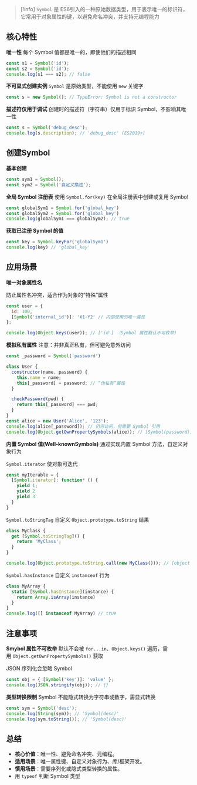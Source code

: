 > [!info]
> `Symbol` 是 ES6引入的一种原始数据类型，用于表示唯一的标识符，它常用于对象属性的键，以避免命名冲突，并支持元编程能力

## 核心特性

**唯一性**
每个 Symbol 值都是唯一的，即使他们的描述相同
```js
const s1 = Symbol('id');
const s2 = Symbol('id');
console.log(s1 === s2); // false
```

**不可显式创建实例**
`Symbol` 是原始类型，不能使用 `new` 关键字

```js
const s = new Symbol(); // TypeError: Symbol is not a constructor
```

**描述符仅用于调试**
创建时的描述符（字符串）仅用于标识 Symbol，不影响其唯一性
```js
const s = Symbol('debug_desc');
console.log(s.description); // 'debug_desc' (ES2019+)
```

## 创建Symbol

**基本创建**
```js
const sym1 = Symbol();
const sym2 = Symbol('自定义描述');
```

**全局 Symbol 注册表**
使用 `Symbol.for(key)` 在全局注册表中创建或复用 Symbol
```js
const globalSym1 = Symbol.for('global_key')
const globalSym2 = Symbol.for('global_key')
console.log(globalSym1 === globalSym2); // true
```

**获取已注册 Symbol 的值**
```js
const key = Symbol.keyFor('globalSym1')
console.log(key) // 'global_key'
```

## 应用场景

**唯一对象属性名**

防止属性名冲突，适合作为对象的“特殊”属性
```js
const user = {
  id: 100,
  [Symbol('internal_id')]: 'X1-Y2' // 内部使用的唯一属性
};

console.log(Object.keys(user)); // ['id'] （Symbol 属性默认不可枚举）
```

**模拟私有属性**
注意：并非真正私有，但可避免意外访问

```js
const _password = Symbol('password')

class User {
  constructor(name, password) {
    this.name = name;
    this[_password] = password; // “伪私有”属性
  }

  checkPassword(pwd) {
    return this[_password] === pwd;
  }
}
const alice = new User('Alice', '123');
console.log(alice[_password]); // 仍可访问，但需要 Symbol 引用
console.log(Object.getOwnPropertySymbols(alice)); // [Symbol(password)]
```


**内置 Symbol 值(Well-knownSymbols)**
通过实现内置 Symbol 方法，自定义对象行为

`Symbol.iterator`
使对象可迭代
```js
const myIterable = {
  [Symbol.iterator]: function* () {
    yield 1;
    yield 2
    yield 3
  }
}
```

`Symbol.toStringTag`
自定义 `Object.prototype.toString` 结果
```js
class MyClass {
  get [Symbol.toStringTag]() {
    return 'MyClass';
  }
}

console.log(Object.prototype.toString.call(new MyClass())); // [object MyClass]
```

`Symbol.hasInstance`
自定义 `instanceof` 行为
```js
class MyArray {
  static [Symbol.hasInstance](instance) {
    return Array.isArray(instance)
  }
}
console.log([] instanceof MyArray) // true
```

## 注意事项

**Smybol 属性不可枚举**
默认不会被 `for...in`、`Object.keys()` 遍历，需用 `Object.getOwnPropertySymbols()` 获取

JSON 序列化会忽略 Symbol
```js
const obj = { [Symbol('key')]: 'value' };
console.log(JSON.stringify(obj)); // {}
```

**类型转换限制**
Symbol 不能隐式转换为字符串或数字，需显式转换

```js
const sym = Symbol('desc');
console.log(String(sym)); // 'Symbol(desc)'
console.log(sym.toString()); // 'Symbol(desc)'
```

## 总结

- **核心价值**：唯一性、避免命名冲突、元编程。
- **适用场景**：唯一属性键、自定义对象行为、库/框架开发。
- **慎用场景**：需要序列化或隐式类型转换的属性。
- 用 `typeof` 判断 Symbol 类型